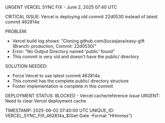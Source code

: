 URGENT VERCEL SYNC FIX - June 2, 2025 07:40 UTC

CRITICAL ISSUE: Vercel is deploying old commit 22d0530 instead of latest commit 462814a

PROBLEM:
- Vercel build log shows: "Cloning github.com/jlucasjava/easy-gift (Branch: production, Commit: 22d0530)"
- Error: "No Output Directory named 'public' found"
- This commit is very old and doesn't have the public/ directory

SOLUTION NEEDED:
- Force Vercel to use latest commit 462814a
- This commit has the complete public/ directory structure
- Footer implementation is complete in this commit

DEPLOYMENT STATUS: BLOCKED - Vercel cache/reference issue
URGENT: Need to clear Vercel deployment cache

TIMESTAMP: 2025-06-02 07:40:00 UTC
UNIQUE_ID: VERCEL_SYNC_FIX_462814a_$(Get-Date -Format "HHmmss")
